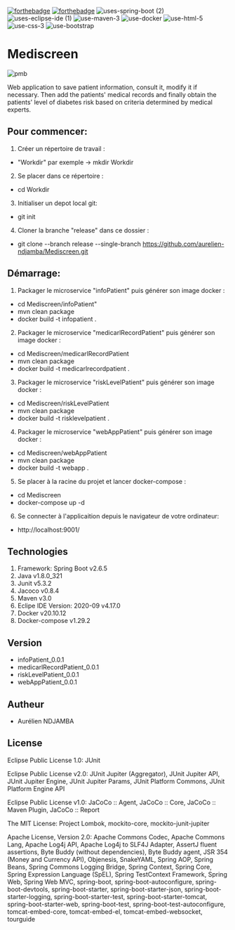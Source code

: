 [![forthebadge](https://forthebadge.com/images/badges/open-source.svg)](https://forthebadge.com)
[![forthebadge](https://forthebadge.com/images/badges/made-with-java.svg)](https://forthebadge.com) 
![uses-spring-boot (2)](https://user-images.githubusercontent.com/66125882/150993441-590505b7-fd53-44df-9ac5-695d0fb59754.svg)
![uses-eclipse-ide (1)](https://user-images.githubusercontent.com/66125882/150993531-3f8d450c-0399-4c9f-920c-4296d0473f2d.svg)
![use-maven-3](https://user-images.githubusercontent.com/66125882/165568415-f2afa0b6-f3ac-4988-a89a-d9d779276c57.svg)
![use-docker](https://user-images.githubusercontent.com/66125882/165568249-b3ecabfb-f613-4822-b873-d8f2d0d67ce7.svg)
![use-html-5](https://user-images.githubusercontent.com/66125882/165568394-75ae0be2-3daf-494a-a36b-bb8c661bc155.svg)
![use-css-3](https://user-images.githubusercontent.com/66125882/165568363-3c74f098-a315-423d-9473-65d5e16982e4.svg)
![use-bootstrap](https://user-images.githubusercontent.com/66125882/165568330-7d208098-b150-4085-b8bb-47274021a1b2.svg)


# Mediscreen
![pmb](https://user-images.githubusercontent.com/66125882/165566469-0f1590a9-170d-4ae6-95cd-a5c228aab78f.PNG)

Web application to save patient information, consult it, modify it if necessary. Then add the patients' medical records and finally obtain the patients' level of diabetes risk based on criteria determined by medical experts.

## Pour commencer:
1. Créer un répertoire de travail :
  - "Workdir" par exemple -> mkdir Workdir
2. Se placer dans ce répertoire :
  - cd Workdir
3. Initialiser un depot local git:
  - git init
4. Cloner la branche "release" dans ce dossier :
  - git clone --branch release --single-branch https://github.com/aurelien-ndjamba/Mediscreen.git

## Démarrage:
1. Packager le microservice "infoPatient" puis générer son image docker : 
- cd Mediscreen/infoPatient"
- mvn clean package
- docker build -t infopatient . 
2. Packager le microservice "medicarlRecordPatient" puis générer son image docker : 
- cd Mediscreen/medicarlRecordPatient
- mvn clean package
- docker build -t medicarlrecordpatient . 
3. Packager le microservice "riskLevelPatient" puis générer son image docker : 
- cd Mediscreen/riskLevelPatient
- mvn clean package
- docker build -t risklevelpatient . 
4. Packager le microservice "webAppPatient" puis générer son image docker : 
- cd Mediscreen/webAppPatient
- mvn clean package
- docker build -t webapp . 
5. Se placer à la racine du projet et lancer docker-compose : 
- cd Mediscreen
- docker-compose up -d
6. Se connecter à l'applicaition depuis le navigateur de votre ordinateur:
- http://localhost:9001/

## Technologies
1. Framework: Spring Boot v2.6.5
2. Java v1.8.0_321
3. Junit v5.3.2
4. Jacoco v0.8.4
5. Maven v3.0
6. Eclipe IDE Version: 2020-09 v4.17.0
7. Docker v20.10.12
8. Docker-compose v1.29.2

## Version
- infoPatient_0.0.1
- medicarlRecordPatient_0.0.1
- riskLevelPatient_0.0.1
- webAppPatient_0.0.1

## Autheur
- Aurélien NDJAMBA

## License
Eclipse Public License 1.0: JUnit

Eclipse Public License v2.0: JUnit Jupiter (Aggregator), JUnit Jupiter API, JUnit Jupiter Engine, JUnit Jupiter Params, JUnit Platform Commons, JUnit Platform Engine API

Eclipse Public License v1.0: JaCoCo :: Agent, JaCoCo :: Core, JaCoCo :: Maven Plugin, JaCoCo :: Report

The MIT License: Project Lombok, mockito-core, mockito-junit-jupiter

Apache License, Version 2.0: Apache Commons Codec, Apache Commons Lang, Apache Log4j API, Apache Log4j to SLF4J Adapter, AssertJ fluent assertions, Byte Buddy (without dependencies), Byte Buddy agent, JSR 354 (Money and Currency API), Objenesis, SnakeYAML, Spring AOP, Spring Beans, Spring Commons Logging Bridge, Spring Context, Spring Core, Spring Expression Language (SpEL), Spring TestContext Framework, Spring Web, Spring Web MVC, spring-boot, spring-boot-autoconfigure, spring-boot-devtools, spring-boot-starter, spring-boot-starter-json, spring-boot-starter-logging, spring-boot-starter-test, spring-boot-starter-tomcat, spring-boot-starter-web, spring-boot-test, spring-boot-test-autoconfigure, tomcat-embed-core, tomcat-embed-el, tomcat-embed-websocket, tourguide

